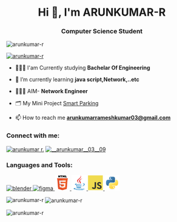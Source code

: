 <h1 align="center">Hi 👋, I'm ARUNKUMAR-R</h1>
<h3 align="center">Computer Science Student</h3>

<p align="left"> <img src="https://komarev.com/ghpvc/?username=arunkumar-r&label=Profile%20views&color=0e75b6&style=flat" alt="arunkumar-r" /> </p>

<p align="left"> <a href="https://github.com/ryo-ma/github-profile-trophy"><img src="https://github-profile-trophy.vercel.app/?username=arunkumar-r" alt="arunkumar-r" /></a> </p>

- 👨🏻‍🎓 I'am Currently studying **Bachelar Of Engineering**

- 🌱 I’m currently learning **java script,Network,..etc**

- 💯🚀🎯 AIM- **Network Engineer**

- 🗂️ My Mini Project [Smart Parking](https://github.com/ARUNKUMARRAMESHKUMAR/NAAN-MUDHALVAN.git)

- 📫 How to reach me **arunkumarrameshkumar03@gmail.com**

<h3 align="left">Connect with me:</h3>
<p align="left">
<a href="https://linkedin.com/in/arunkumar r." target="blank"><img align="center" src="https://raw.githubusercontent.com/rahuldkjain/github-profile-readme-generator/master/src/images/icons/Social/linked-in-alt.svg" alt="arunkumar r." height="30" width="40" /></a>
<a href="https://instagram.com/__arunkumar__03__09" target="blank"><img align="center" src="https://raw.githubusercontent.com/rahuldkjain/github-profile-readme-generator/master/src/images/icons/Social/instagram.svg" alt="__arunkumar__03__09" height="30" width="40" /></a>
</p>

<h3 align="left">Languages and Tools:</h3>
<p align="left"> <a href="https://www.blender.org/" target="_blank" rel="noreferrer"> <img src="https://download.blender.org/branding/community/blender_community_badge_white.svg" alt="blender" width="40" height="40"/> </a> <a href="https://www.figma.com/" target="_blank" rel="noreferrer"> <img src="https://www.vectorlogo.zone/logos/figma/figma-icon.svg" alt="figma" width="40" height="40"/> </a> <a href="https://www.w3.org/html/" target="_blank" rel="noreferrer"> <img src="https://raw.githubusercontent.com/devicons/devicon/master/icons/html5/html5-original-wordmark.svg" alt="html5" width="40" height="40"/> </a> <a href="https://www.java.com" target="_blank" rel="noreferrer"> <img src="https://raw.githubusercontent.com/devicons/devicon/master/icons/java/java-original.svg" alt="java" width="40" height="40"/> </a> <a href="https://developer.mozilla.org/en-US/docs/Web/JavaScript" target="_blank" rel="noreferrer"> <img src="https://raw.githubusercontent.com/devicons/devicon/master/icons/javascript/javascript-original.svg" alt="javascript" width="40" height="40"/> </a> <a href="https://www.python.org" target="_blank" rel="noreferrer"> <img src="https://raw.githubusercontent.com/devicons/devicon/master/icons/python/python-original.svg" alt="python" width="40" height="40"/> </a> </p>

<p><img align="left" src="https://github-readme-stats.vercel.app/api/top-langs?username=arunkumar-r&show_icons=true&locale=en&layout=compact" alt="arunkumar-r" /></p>

<p>&nbsp;<img align="center" src="https://github-readme-stats.vercel.app/api?username=arunkumar-r&show_icons=true&locale=en" alt="arunkumar-r" /></p>

<p><img align="center" src="https://github-readme-streak-stats.herokuapp.com/?user=arunkumar-r&" alt="arunkumar-r" /></p>
